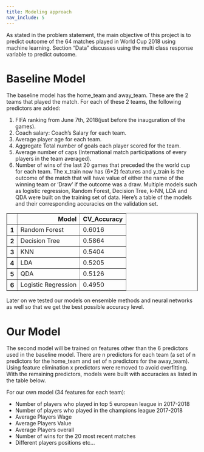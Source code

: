 ```yaml
---
title: Modeling approach
nav_include: 5
---
```


As stated in the problem statement, the main objective of this project is to predict outcome of the 64
matches played in World Cup 2018 using machine learning.
Section “Data” discusses using the multi class response variable to predict outcome.

# Baseline Model

The baseline model has the home_team and away_team. These are the 2 teams that played the
match. For each of these 2 teams, the following predictors are added:
1. FIFA ranking from June 7th, 2018(just before the inauguration of the games).
2. Coach salary: Coach’s Salary for each team.
3. Average player age for each team.
4. Aggregate Total number of goals each player scored for the team.
5. Average number of caps (International match participations of every players in the team averaged).
6. Number of wins of the last 20 games that preceded the the world cup for each team.
The x_train now has (6*2) features and y_train is the outcome of the match that will have value of either
the name of the winning team or ‘Draw’ if the outcome was a draw. Multiple models such as logistic regression,
Random Forest, Decision Tree, k-NN, LDA and QDA were built on the training set of data. Here’s a
table of the models and their corresponding accuracies on the validation set.

<div>
<style scoped>
    .dataframe tbody tr th:only-of-type {
        vertical-align: middle;
    }

    .dataframe tbody tr th {
        vertical-align: top;
    }

    .dataframe thead th {
        text-align: right;
    }
</style>
<table border="1" class="dataframe">
  <thead>
    <tr style="text-align: right;">
      <th></th>
      <th>Model</th>
      <th>CV_Accuracy</th>
    </tr>
  </thead>
  <tbody>
    <tr>
      <th>1</th>
      <td>Random Forest</td>
      <td>0.6016</td>
    </tr>
    <tr>
      <th>2</th>
      <td>Decision Tree</td>
      <td>0.5864</td>
    </tr>
    <tr>
      <th>3</th>
      <td>KNN</td>
      <td>0.5404</td>
    </tr>
    <tr>
      <th>4</th>
      <td>LDA</td>
      <td>0.5205</td>
    </tr>
    <tr>
      <th>5</th>
      <td>QDA</td>
      <td>0.5126</td>
    </tr>
    <tr>
      <th>6</th>
      <td>Logistic Regression</td>
      <td>0.4950</td>
    </tr>
  </tbody>
</table>
</div>

Later on we tested our models on ensemble methods and neural networks as well so that we get the best possible accuracy level.



# Our Model

The second model will be trained on features other than the 6 predictors used in the baseline model.
There are n predictors for each team (a set of n predictors for the home_team and set of n predictors
for the away_team). Using feature elimination x predictors were removed to avoid overfitting. With the
remaining predictors, models were built with accuracies as listed in the table below.

For our own model (34 features for each team):
- Number of players who played in top 5 european league in 2017-2018
- Number of players who played in the champions league 2017-2018
- Average Players Wage
- Average Players Value
- Average Players overall
- Number of wins for the 20 most recent matches
- Different players positions etc…
